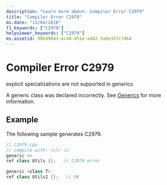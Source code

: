 ```yaml
---
description: "Learn more about: Compiler Error C2979"
title: "Compiler Error C2979"
ms.date: "11/04/2016"
f1_keywords: ["C2979"]
helpviewer_keywords: ["C2979"]
ms.assetid: 98bd9043-ec44-451e-a482-3a8e35fc7464
---
```

# Compiler Error C2979

explicit specializations are not supported in generics

A generic class was declared incorrectly.  See [Generics](../../extensions/generics-cpp-component-extensions.md) for more information.

## Example

The following sample generates C2979.

```cpp
// C2979.cpp
// compile with: /clr /c
generic <>
ref class Utils {};   // C2979 error

generic <class T>
ref class Utils2 {};   // OK
```
